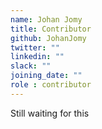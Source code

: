 ```yaml
---
name: Johan Jomy
title: Contributor
github: JohanJomy
twitter: ""
linkedin: ""
slack: ""
joining_date: ""
role : contributor
---
```


Still waiting for this
